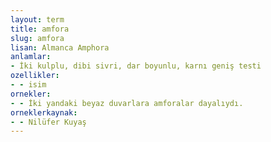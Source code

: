 ```yaml
---
layout: term
title: amfora
slug: amfora
lisan: Almanca Amphora
anlamlar:
- İki kulplu, dibi sivri, dar boyunlu, karnı geniş testi
ozellikler:
- - isim
ornekler:
- - İki yandaki beyaz duvarlara amforalar dayalıydı.
orneklerkaynak:
- - Nilüfer Kuyaş
---
```

